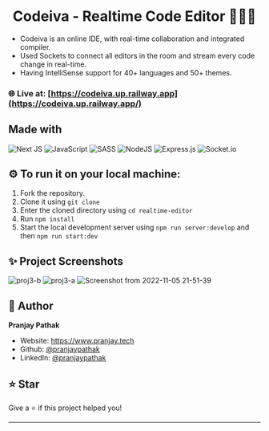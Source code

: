 <h1 align="center">Codeiva - Realtime Code Editor 👨🏼‍💻</h1>

- Codeiva is an online IDE, with real-time collaboration and integrated compiler. 
- Used Sockets to connect all editors in the room and stream every code change in real-time. 
- Having IntelliSense support for 40+ languages and 50+ themes.
### 🌐  Live at: [https://codeiva.up.railway.app](https://codeiva.up.railway.app/)

## Made with
![Next JS](https://img.shields.io/badge/Next-black?style=for-the-badge&logo=next.js&logoColor=white)
![JavaScript](https://img.shields.io/badge/javascript-%23323330.svg?style=for-the-badge&logo=javascript&logoColor=%23F7DF1E)
![SASS](https://img.shields.io/badge/SASS-hotpink.svg?style=for-the-badge&logo=SASS&logoColor=white)
![NodeJS](https://img.shields.io/badge/node.js-6DA55F?style=for-the-badge&logo=node.js&logoColor=white) 
![Express.js](https://img.shields.io/badge/express.js-%23404d59.svg?style=for-the-badge&logo=express&logoColor=%2361DAFB) 
![Socket.io](https://img.shields.io/badge/Socket.io-black?style=for-the-badge&logo=socket.io&badgeColor=010101) 

## ⚙️  To run it on your local machine:
1. Fork the repository.
2. Clone it using `git clone`
3. Enter the cloned directory using `cd realtime-editor`
4. Run `npm install`
5. Start the local development server using `npm run server:develop` and then `npm run start:dev`

## ✨ Project Screenshots

![proj3-b](https://user-images.githubusercontent.com/53118772/205886160-fe5ddbd1-467d-4df4-93c6-abc8332c4997.png)
![proj3-a](https://user-images.githubusercontent.com/53118772/205886147-e5fe0dc2-17f7-44b2-be91-f7ed8232e19f.png)
![Screenshot from 2022-11-05 21-51-39](https://user-images.githubusercontent.com/53118772/215975146-ebd3217e-4034-4df7-8699-fe7294f3bc06.png)


## 👤 Author

**Pranjay Pathak**

* Website: https://www.pranjay.tech
* Github: [@pranjaypathak](https://github.com/pranjaypathak)
* LinkedIn: [@pranjaypathak](https://linkedin.com/in/pranjaypathak)

## ⭐️ Star

Give a ⭐️ if this project helped you!

***
